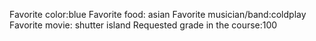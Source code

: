 Favorite color:blue 
Favorite food: asian
Favorite musician/band:coldplay 
Favorite movie: shutter island
Requested grade in the course:100
 
